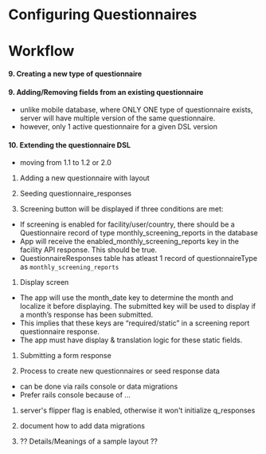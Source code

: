 # Configuring Questionnaires

# Workflow


#### 9. Creating a new type of questionnaire
#### 9. Adding/Removing fields from an existing questionnaire
- unlike mobile database, where ONLY ONE type of questionnaire exists, server will have multiple version of the same questionnaire.
- however, only 1 active questionnaire for a given DSL version

#### 10. Extending the questionnaire DSL
- moving from 1.1 to 1.2 or 2.0

1. Adding a new questionnaire with layout
   
1. Seeding questionnaire_responses

1. Screening button will be displayed if three conditions are met:
  - If screening is enabled for facility/user/country, there should be a Questionnaire record of type monthly_screening_reports in the database
  - App will receive the enabled_monthly_screening_reports key in the facility API response. This should be true.
  - QuestionnaireResponses table has atleast 1 record of questionnaireType as `monthly_screening_reports`

1. Display screen
  - The app will use the month_date key to determine the month and localize it before displaying. The submitted key will be used to display if a month’s response has been submitted. 
  - This implies that these keys are “required/static” in a screening report questionnaire response.
  - The app must have display & translation logic for these static fields.

1. Submitting a form response

1. Process to create new questionnaires or seed response data
- can be done via rails console or data migrations
- Prefer rails console because of ...

1. server's flipper flag is enabled, otherwise it won't initialize q_responses

1. document how to add data migrations
   
1. ?? Details/Meanings of a sample layout ??

